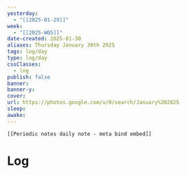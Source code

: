 ```yaml
---
yesterday: 
  - "[[2025-01-29]]"
week: 
  - "[[2025-W05]]" 
date-created: 2025-01-30
aliases: Thursday January 30th 2025
tags: log/day
type: log/day
cssClasses:
  - log
publish: false
banner: 
banner-y: 
cover: 
url: https://photos.google.com/u/0/search/January%202025
sleep: 
awake:
---
```


```meta-bind-embed
[[Periodic notes daily note - meta bind embed]]
```

# Log